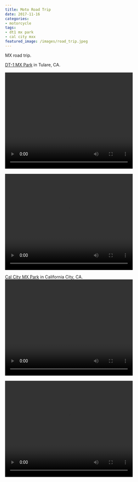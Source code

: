 ```yaml
---
title: Moto Road Trip
date: 2017-11-16
categories:
- motorcycle
tags:
- dt1 mx park
- cal city mxx
featured_image: /images/road_trip.jpeg
---
```


MX road trip.
<br>

[DT-1 MX Park](http://www.dt1mxpark.com) in Tulare, CA.  
<br>
<video width="420" height="315" controls>
  <source src="https://s3-us-west-1.amazonaws.com/mikejobriengopro/20171116_GOPR0563.MP4" type="video/mp4">
</video>
<br>
<br>
<video width="420" height="315" controls>
  <source src="https://s3-us-west-1.amazonaws.com/mikejobriengopro/20171116_GOPR0564.MP4" type="video/mp4">
</video>

[Cal City MX Park](http://www.calcitymx.com) in California City, CA.
<br>
<video width="420" height="315" controls>
  <source src="https://s3-us-west-1.amazonaws.com/mikejobriengopro/20171118_GOPR0565.MP4" type="video/mp4">
</video>
<br>
<br>
<video width="420" height="315" controls>
  <source src="https://s3-us-west-1.amazonaws.com/mikejobriengopro/20171118_GOPR0566.MP4" type="video/mp4">
</video>

